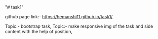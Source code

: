 "# task1" 


github page link:- https://hemanshi11.github.io/task1/

Topic:- bootstrap task,
Topic:- make responsive img of the task and side content with the help of position,  
        




